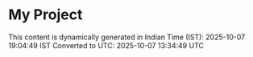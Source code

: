 # My Project

This content is dynamically generated in Indian Time (IST): 2025-10-07 19:04:49 IST
Converted to UTC: 2025-10-07 13:34:49 UTC
